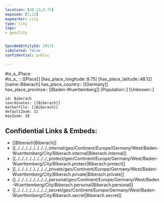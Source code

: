 ```yaml
---
location: [48.12,9.75] 
mapzoom: [7,12] 
mapmarker: city 
type: City
tags:
- geo/City


SpocWebEntityId: 29172
isDeleted: false
confidential: public

---
```

#is_a_/Place  
#is_a_ :: [[Place]] 
[has_place_longitude::9.75] 
[has_place_latitude::48.12] 
[name::Biberach] 
has_place_country:: [[Germany]]  
has_place_province:: [[Baden-Wuerttemberg]] 
[Population::] 
[Unknown::] 


```leaflet
id: Biberach
coordinates: [[Biberach]] 
markerFile: [[Biberach]] 
defaultZoom: 11 
maxZoom: 18
```


## Confidential Links & Embeds: 
- [[Biberach|Biberach]]  
- [[../../../../../../../../_internal/geo/Continent/Europe/Germany/West/Baden-Wuerttemberg/City/Biberach.internal|Biberach.internal]] 
- [[../../../../../../../../_protect/geo/Continent/Europe/Germany/West/Baden-Wuerttemberg/City/Biberach.protect|Biberach.protect]] 
- [[../../../../../../../../_private/geo/Continent/Europe/Germany/West/Baden-Wuerttemberg/City/Biberach.private|Biberach.private]] 
- [[../../../../../../../../_personal/geo/Continent/Europe/Germany/West/Baden-Wuerttemberg/City/Biberach.personal|Biberach.personal]] 
- [[../../../../../../../../_secret/geo/Continent/Europe/Germany/West/Baden-Wuerttemberg/City/Biberach.secret|Biberach.secret]] 
